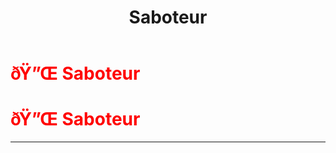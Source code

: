 ﻿---
lang: en-US
title: Saboteur
prev: QuickShooter
next: Sniper
---
# <font color="red">ðŸ”Œ <b>Saboteur</b></font> <Badge text="Killing" type="tip" vertical="middle"/>
# <font color="red">ðŸ”Œ <b>Saboteur</b></font> <Badge text="Killing" type="tip" vertical="middle"/>
---


